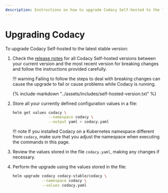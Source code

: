 ```yaml
---
description: Instructions on how to upgrade Codacy Self-hosted to the latest stable version.
---
```


# Upgrading Codacy

To upgrade Codacy Self-hosted to the latest stable version:

1.  Check the [release notes](https://docs.codacy.com/release-notes/) for all Codacy Self-hosted versions between your current version and the most recent version for breaking changes and follow the instructions provided carefully.

    !!! warning
        Failing to follow the steps to deal with breaking changes can cause the upgrade to fail or cause problems while Codacy is running.

    {%
        include-markdown "../assets/includes/self-hosted-version.txt"
    %}

2.  Store all your currently defined configuration values in a file:

    ```bash
    helm get values codacy \
                    --namespace codacy \
                    --output yaml > codacy.yaml

    ```

    !!! note
        If you installed Codacy on a Kubernetes namespace different from `codacy`, make sure that you adjust the namespace when executing the commands in this page.

3.  Review the values stored in the file `codacy.yaml`, making any changes if necessary.

4.  Perform the upgrade using the values stored in the file:

    ```bash
    helm upgrade codacy codacy-stable/codacy \
                 --namespace codacy \
                 --values codacy.yaml
    ```
